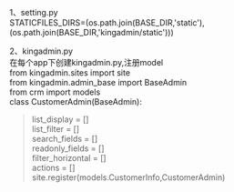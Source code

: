 1、setting.py<br>
STATICFILES_DIRS=(os.path.join(BASE_DIR,'static'),<br>
                  (os.path.join(BASE_DIR,'kingadmin/static')))

2、kingadmin.py<br>
在每个app下创建kingadmin.py,注册model<br>
from kingadmin.sites import site<br>
from kingadmin.admin_base import BaseAdmin<br>
from crm import models<br>
class CustomerAdmin(BaseAdmin):<br>
>list_display = []<br>
>list_filter = []<br>
>search_fields = []<br>
>readonly_fields = []<br>
>filter_horizontal = []<br>
>actions = []<br>
site.register(models.CustomerInfo,CustomerAdmin)

